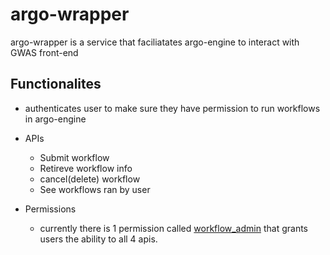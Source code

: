 # argo-wrapper

argo-wrapper is a service that faciliatates argo-engine to interact with GWAS front-end

## Functionalites

* authenticates user to make sure they have permission to run workflows in argo-engine
* APIs
    * Submit workflow
    * Retireve workflow info
    * cancel(delete) workflow
    * See workflows ran by user


* Permissions
    * currently there is 1 permission called [workflow_admin](https://github.com/uc-cdis/commons-users/blob/master/users/vhdcprod/user.yaml#L69-L72) that grants users
    the ability to all 4 apis.
